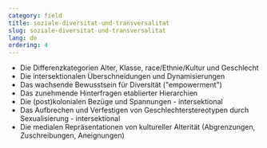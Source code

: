 ```yaml
---
category: field
title: soziale-diversitat-und-transversalitat
slug: soziale-diversitat-und-transversalitat
lang: de
ordering: 4
---
```

- Die Differenzkategorien Alter, Klasse, race/Ethnie/Kultur und Geschlecht
- Die intersektionalen Überschneidungen und Dynamisierungen
- Das wachsende Bewusstsein für Diversität ("empowerment")
- Das zunehmende Hinterfragen etablierter Hierarchien
- Die (post)kolonialen Bezüge und Spannungen - intersektional
- Das Aufbrechen und Verfestigen von Geschlechterstereotypen durch Sexualisierung - intersektional
- Die medialen Repräsentationen von kultureller Alterität (Abgrenzungen, Zuschreibungen, Aneignungen)
